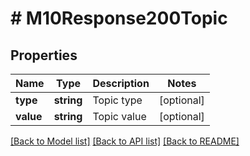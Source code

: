 # # M10Response200Topic

## Properties

Name | Type | Description | Notes
------------ | ------------- | ------------- | -------------
**type** | **string** | Topic type | [optional]
**value** | **string** | Topic value | [optional]

[[Back to Model list]](../../README.md#models) [[Back to API list]](../../README.md#endpoints) [[Back to README]](../../README.md)
